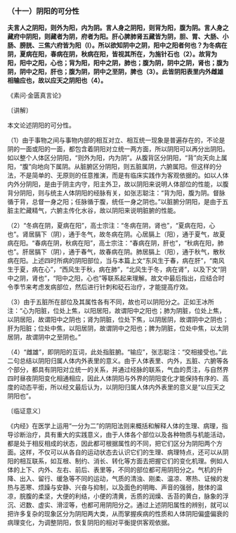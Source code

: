 ### （十一）阴阳的可分性

**夫言人之阴阳，则外为阳，内为阴。言人身之阴阳，则背为阳，腹为阴。言人身之藏府中阴阳，则藏者为阴，府者为阳。肝心脾肺肾五藏皆为阴，胆、胃、大肠、小肠、膀胱、三焦六府皆为阳（l）。所以欲知阴中之阴，阳中之阳者何也？为冬病在阴，夏病在阳，春病在阴，秋病在阳，皆视其所在，为施针石也（2）。故背为阳，阳中之阳，心也；背为阳，阳中之阴，肺也；腹为阴，阴中之阴，肾也；腹为阴，阴中之阳，肝也；腹为阴，阴中之至阴，脾也（3）。此皆阴阳表里内外雌雄相输应也，故以应天之阴阳也（4）。**

​《素问·金匮真言论》

〔讲解〕

本文论述阴阳的可分性。

（1）由于事物之间与事物内部的相互对立、相互统一现象是普遍存在的，不论是阴的一面或阳的一面，都包含着阴阳对立统一两方面，所以阴阳可以再分出阴阳。如以整个人体区分阴阳，“则外为阳，内为阴”。从腹背区分阴阳，“背”向天向上属阳，“腹”向地向下属阴。从脏腑区分阴阳，则五脏属阴，六腑属阳。但这样的分法，不是简单的、无原则的任意推演，而是有临床实践作为客观依据的。如以人体内外分阴阳，是由于阴主内守，阳主外卫，故以阴阳来说明人体部位的性能，以腹背分阴阳，则与统主人体阴阳的经脉有关，如张志聪注：“背为阳，腹为阴。督脉循于背，总督一身之阳；任脉循于腹，统任一身之阴也。”以脏腑分阴阳，是由于五脏主贮藏精气，六腑主传化水谷，故以阴阳来说明脏腑的性能。

（2）“冬病在阴，夏病在阳”，高士宗注：“冬病在阴，肾也”，“夏病在阳，心也”。肾居膈下（阴），通于冬气，故冬病在阴。心居膈上（阳），通于夏气，故夏病在阳。“春病在阴，秋病在阳”，高士宗注：“春病在阴，肝也”，“秋病在阳，肺也”。肝居膈下（阴），通于春气，故春病在阴。肺居膈上（阳），通于秋气，散秋病在阳。上述四时所病的阴阳部位，当与本篇上文“东风生于春，病在肝”，“南风生于夏，病在心”，“西风生于秋，病在肺”，“北风生于冬，病在肾”，以及下文“阴中之阴，肾也”，“阳中之阳，心也”等联系起来理解。故文中最后指出，应结合时令季节来考虑发病部位，然后进行针刺和砭石治疗，才能提高疗效。

（3）由于五脏所在部位及其属性各有不同，故也可以阴阳分之。正如王冰所注：“心为阳脏，位处上焦，以阳居阳，故谓阳中之阳也；肺为阴脏，位处上焦，以阴居阳，故谓阳中之阴也；肾为阴脏，位处下焦，以阴居阴，故谓阴中之阴也；肝为阳脏；位处中焦，以阳居阴，故谓阴中之阳也；脾为阴脏，位处中焦，以太阴居阴，故谓阴中之至阴也。”

（4）“雌雄”，即阴阳的互词，此处指脏腑。“输应”，张志聪注：“交相接受也。”此二句总结以阴阳归属人体内外表里的意义。由于人体表里、内外，五脏、六腑等各个部分，都具有阴阳对立统一的关系，并通过经脉的联系，气血的贯注，与自然界四时昼夜阴阳变化相通相应，因此人体阴阳与外界的阴阳变化才能保持有序的、高度的动态平銜，所以经文最后认为，以阴阳归属人体内外表里的意义是“以应天之阴阳也”。

〔临证意义〕

《内经》在医学上运用“一分为二”的阴阳法则来概括和解释人体的生理、病理，指导诊断治疗，具有重大的实践意义，由于人体各个部位以及各种物质与机能活动，都是处于相反相成的状态，因此都可根据属性的不同，把它们区分为阴阳两个方面。这样，不仅可以从各自的运动状态去认识它们的生理、病理特点，还可以从阴阳的相互联系，如互根、制约、消长、转化等方面去把握它们的变化机理。例如人体的上下、内外、左右、前后、表里等，不同的部位都可用阴阳分之。气机的升降、出入、留行、缓急等不同的运动，气质的清浊、刚柔、温凉、寒热、证候的发热与恶寒、烦躁与安静、兴奋与抑制，以及面色的明晦、声音的强弱，肢体的温凉，脘腹的柔坚，大便的利结，小便的清黄，舌质的润燥、舌苔的黄白，脉象的浮沉、迟数、虚实、滑涩等，也都可用阴阳分之。通过上述阴阳属性的辨别，就可以把许多复杂的现象区分为阴阳两大类，从而掌握疾病的性质和人体阴阳偏盛偏衰的病理变化，为调整阴阳，恢复阴阳的相对平衡提供客观依据。

